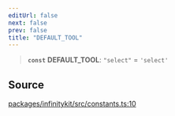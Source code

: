 ```yaml
---
editUrl: false
next: false
prev: false
title: "DEFAULT_TOOL"
---
```


> **`const`** **DEFAULT\_TOOL**: `"select"` = `'select'`

## Source

[packages/infinitykit/src/constants.ts:10](https://github.com/nodenogg-in/alpha-p2p/blob/1896b55/packages/infinitykit/src/constants.ts#L10)
